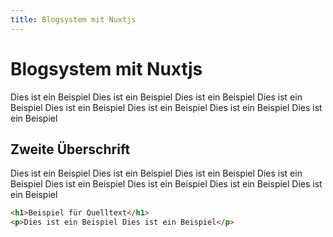 ```yaml
---
title: Blogsystem mit Nuxtjs 
---
```


# Blogsystem mit Nuxtjs

Dies ist ein Beispiel Dies ist ein Beispiel Dies ist ein Beispiel Dies ist ein Beispiel Dies ist ein Beispiel
Dies ist ein Beispiel Dies ist ein Beispiel Dies ist ein Beispiel

## Zweite Überschrift

Dies ist ein Beispiel Dies ist ein Beispiel Dies ist ein Beispiel Dies ist ein Beispiel Dies ist ein Beispiel
Dies ist ein Beispiel Dies ist ein Beispiel Dies ist ein Beispiel

``` html
<h1>Beispiel für Quelltext</h1>
<p>Dies ist ein Beispiel Dies ist ein Beispiel</p>
```
